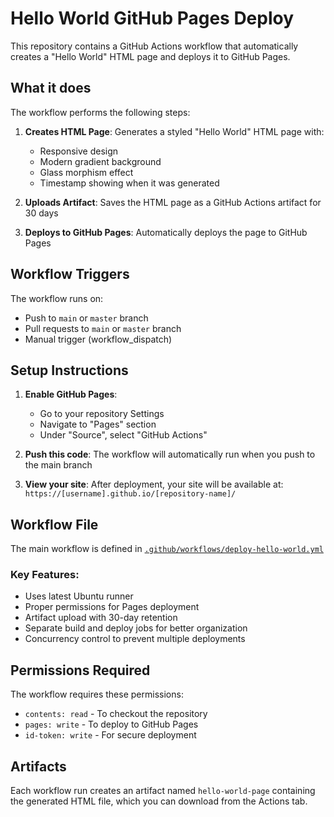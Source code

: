 # Hello World GitHub Pages Deploy

This repository contains a GitHub Actions workflow that automatically creates a "Hello World" HTML page and deploys it to GitHub Pages.

## What it does

The workflow performs the following steps:

1. **Creates HTML Page**: Generates a styled "Hello World" HTML page with:
   - Responsive design
   - Modern gradient background
   - Glass morphism effect
   - Timestamp showing when it was generated

2. **Uploads Artifact**: Saves the HTML page as a GitHub Actions artifact for 30 days

3. **Deploys to GitHub Pages**: Automatically deploys the page to GitHub Pages

## Workflow Triggers

The workflow runs on:
- Push to `main` or `master` branch
- Pull requests to `main` or `master` branch  
- Manual trigger (workflow_dispatch)

## Setup Instructions

1. **Enable GitHub Pages**: 
   - Go to your repository Settings
   - Navigate to "Pages" section
   - Under "Source", select "GitHub Actions"

2. **Push this code**: The workflow will automatically run when you push to the main branch

3. **View your site**: After deployment, your site will be available at:
   `https://[username].github.io/[repository-name]/`

## Workflow File

The main workflow is defined in [`.github/workflows/deploy-hello-world.yml`](.github/workflows/deploy-hello-world.yml)

### Key Features:
- Uses latest Ubuntu runner
- Proper permissions for Pages deployment
- Artifact upload with 30-day retention
- Separate build and deploy jobs for better organization
- Concurrency control to prevent multiple deployments

## Permissions Required

The workflow requires these permissions:
- `contents: read` - To checkout the repository
- `pages: write` - To deploy to GitHub Pages
- `id-token: write` - For secure deployment

## Artifacts

Each workflow run creates an artifact named `hello-world-page` containing the generated HTML file, which you can download from the Actions tab.